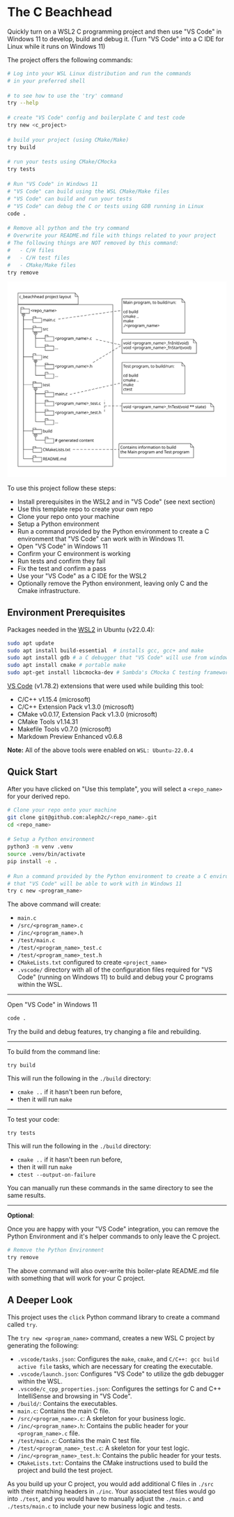 # The C Beachhead

Quickly turn on a WSL2 C programming project and then use "VS Code" in Windows 11
to develop, build and debug it. (Turn "VS Code" into a C IDE for Linux while it
runs on Windows 11)

The project offers the following commands:

```bash
# Log into your WSL Linux distribution and run the commands
# in your preferred shell

# to see how to use the 'try' command
try --help

# create "VS Code" config and boilerplate C and test code
try new <c_project>

# build your project (using CMake/Make)
try build

# run your tests using CMake/CMocka
try tests

# Run "VS Code" in Windows 11
# "VS Code" can build using the WSL CMake/Make files
# "VS Code" can build and run your tests
# "VS Code" can debug the C or tests using GDB running in Linux
code .

# Remove all python and the try command
# Overwrite your README.md file with things related to your project
# The following things are NOT removed by this command:
#   - C/H files
#   - C/H test files
#   - CMake/Make files
try remove
```

![image](./images/c_layout.svg)

To use this project follow these steps:

- Install prerequisites in the WSL2 and in "VS Code" (see next section)
- Use this template repo to create your own repo
- Clone your repo onto your machine
- Setup a Python environment
- Run a command provided by the Python environment to create a C environment that "VS Code" can work with in Windows 11.
- Open "VS Code" in Windows 11
- Confirm your C environment is working
- Run tests and confirm they fail
- Fix the test and confirm a pass
- Use your "VS Code" as a C IDE for the WSL2
- Optionally remove the Python environment, leaving only C and the Cmake infrastructure.

## Environment Prerequisites

Packages needed in the [WSL2](https://www.youtube.com/watch?v=Rzg144v3hfo) in Ubuntu (v22.0.4):

```bash
sudo apt update
sudo apt install build-essential  # installs gcc, gcc+ and make
sudo apt install gdb # a C debugger that "VS Code" will use from windows 11
sudo apt install cmake # portable make
sudo apt-get install libcmocka-dev # Sambda's CMocka C testing framework
```

[VS Code](https://code.visualstudio.com/download) (v1.78.2) extensions that were used while building this tool:

- C/C++ v1.15.4 (microsoft)
- C/C++ Extension Pack v1.3.0 (microsoft)
- CMake v0.0.17, Extension Pack v1.3.0 (microsoft)
- CMake Tools v1.14.31
- Makefile Tools v0.7.0 (microsoft)
- Markdown Preview Enhanced v0.6.8

**Note:** All of the above tools were enabled on ``WSL: Ubuntu-22.0.4``

## Quick Start

After you have clicked on "Use this template", you will select a ``<repo_name>``
for your derived repo.

```bash
# Clone your repo onto your machine
git clone git@github.com:aleph2c/<repo_name>.git
cd <repo_name>

# Setup a Python environment
python3 -m venv .venv
source .venv/bin/activate
pip install -e .

# Run a command provided by the Python environment to create a C environment
# that "VS Code" will be able to work with in Windows 11
try c new <program_name>
```

The above command will create:
- ``main.c``
- ``/src/<program_name>.c``
- ``/inc/<program_name>.h``
- ``/test/main.c``
- ``/test/<program_name>_test.c``
- ``/test/<program_name>_test.h``
- ``CMakeLists.txt`` configured to create ``<project_name>``
- ``.vscode/`` directory with all of the configuration files required for "VS Code" (running on Windows 11) to build and debug your C programs within the WSL.

---

Open "VS Code" in Windows 11

```bash
code .
```

Try the build and debug features, try changing a file and rebuilding.

---

To build from the command line:

```
try build
```

This will run the following in the ``./build`` directory:

- ``cmake ..`` if it hasn't been run before,
- then it will run ``make``

---

To test your code:

```
try tests
```

This will run the following in the ``./build`` directory:

- ``cmake ..`` if it hasn't been run before,
- then it will run ``make``
- ``ctest --output-on-failure``

You can manually run these commands in the same directory to see the same
results.

---

**Optional**:

Once you are happy with your "VS Code" integration, you can remove the Python
Environment and it's helper commands to only leave the C project.

```bash
# Remove the Python Environment 
try remove
```

The above command will also over-write this boiler-plate README.md file with
something that will work for your C project.

## A Deeper Look

This project uses the `click` Python command library to create a command called `try`. 

The `try new <program_name>` command, creates a new WSL C
project by generating the following:

- `.vscode/tasks.json`: Configures the `make`, `cmake`, and `C/C++: gcc build active file` tasks, which are necessary for creating the executable.
- `.vscode/launch.json`: Configures "VS Code" to utilize the gdb debugger within the WSL.
- `.vscode/c_cpp_properties.json`: Configures the settings for C and C++ IntelliSense and browsing in "VS Code".
- `/build/`: Contains the executables.
- `main.c`: Contains the main C file.
- `/src/<program_name>.c`: A skeleton for your business logic.
- `/inc/<program_name>.h`: Contains the public header for your ``<program_name>.c`` file.
- `/test/main.c`: Contains the main C test file.
- `/test/<program_name>_test.c`: A skeleton for your test logic.
- `/inc/<program_name>_test.h`: Contains the public header for your tests.
- `CMakeLists.txt`: Contains the CMake instructions used to build the project and build the test project.

As you build up your C project, you would add additional C files in ``./src`` with their matching headers in ``./inc``.  Your associated test files would go into ``./test``, and you would have to manually adjust the ``./main.c`` and ``./tests/main.c`` to include your new business logic and tests.

